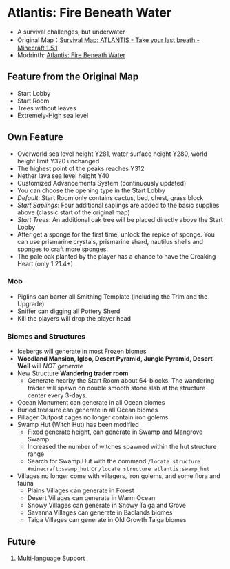 # Atlantis: Fire Beneath Water

- A survival challenges, but underwater
- Original Map：[Survival Map: ATLANTIS - Take your last breath - Minecraft 1.5.1](https://www.planetminecraft.com/project/survival-map-atlantis---take-your-last-breath---minecraft-151/)
- Modrinth: [Atlantis: Fire Beneath Water](https://modrinth.com/datapack/atlantis-firebeneathwater)

## Feature from the Original Map

- Start Lobby
- Start Room
- Trees without leaves
- Extremely-High sea level

## Own Feature

- Overworld sea level height Y281, water surface height Y280, world height limit Y320 unchanged
- The highest point of the peaks reaches Y312
- Nether lava sea level height Y40
- Customized Advancements System (continuously updated)
- You can choose the opening type in the Start Lobby
 - *Default*: Start Room only contains cactus, bed, chest, grass block
 - *Start Saplings*: Four additional saplings are added to the basic supplies above (classic start of the original map)
 - *Start Trees*: An additional oak tree will be placed directly above the Start Lobby
- After get a sponge for the first time, unlock the repice of sponge. You can use prismarine crystals, prismarine shard, nautilus shells and sponges to craft more sponges.
- The pale oak planted by the player has a chance to have the Creaking Heart (only 1.21.4+)

### Mob

- Piglins can barter all Smithing Template (including the Trim and the Upgrade)
- Sniffer can digging all Pottery Sherd
- Kill the players will drop the player head

### Biomes and Structures

- Icebergs will generate in most Frozen biomes
- **Woodland Mansion, Igloo, Desert Pyramid, Jungle Pyramid, Desert Well** will *NOT generate*
- New Structure **Wandering trader room**
  - Generate nearby the Start Room about 64-blocks. The wandering trader will spawn on double smooth stone slab at the structure center every 3-days.
- Ocean Monument can generate in all Ocean biomes
- Buried treasure can generate in all Ocean biomes
- Pillager Outpost cages no longer contain iron golems
- Swamp Hut (Witch Hut) has been modified
  - Fixed generate height, can generate in Swamp and Mangrove Swamp
  - Increased the number of witches spawned within the hut structure range
  - Search for Swamp Hut with the command `/locate structure #minecraft:swamp_hut` or `/locate structure atlantis:swamp_hut`
- Villages no longer come with villagers, iron golems, and some flora and fauna
  - Plains Villages can generate in Forest
  - Desert Villages can generate in Warm Ocean
  - Snowy Villages can generate in Snowy Taiga and Grove
  - Savanna Villages can generate in Badlands biomes
  - Taiga Villages can generate in Old Growth Taiga biomes

## Future

1. Multi-language Support